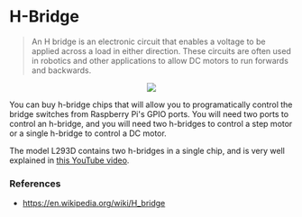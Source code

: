 # H-Bridge

> An H bridge is an electronic circuit that enables a voltage to be applied across a load in either direction. These circuits are often used in robotics and other applications to allow DC motors to run forwards and backwards.

<p align="center">
<img src="https://upload.wikimedia.org/wikipedia/commons/d/d4/H_bridge.svg" />
</p>

You can buy h-bridge chips that will allow you to programatically control the bridge switches from Raspberry Pi's GPIO ports. 
You will need two ports to control an h-bridge, and you will need two h-bridges to control a step motor or a single h-bridge to control a DC motor.

The model L293D contains two h-bridges in a single chip, and is very well explained in [this YouTube video](http://www.youtube.com/watch?v=5nDaHJqruq0).

### References
- https://en.wikipedia.org/wiki/H_bridge
